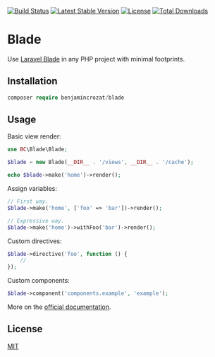 [![Build Status](https://travis-ci.org/benjamincrozat/blade.svg?branch=master)](https://travis-ci.org/benjamincrozat/blade)
[![Latest Stable Version](https://poser.pugx.org/benjamincrozat/blade/v/stable)](https://packagist.org/packages/benjamincrozat/blade)
[![License](https://poser.pugx.org/benjamincrozat/blade/license)](https://packagist.org/packages/benjamincrozat/blade)
[![Total Downloads](https://poser.pugx.org/benjamincrozat/blade/downloads)](https://packagist.org/packages/benjamincrozat/blade)

# Blade

Use [Laravel Blade](https://laravel.com/docs/blade) in any PHP project with minimal footprints.

## Installation

```php
composer require benjamincrozat/blade
```

## Usage

Basic view render:

```php
use BC\Blade\Blade;

$blade = new Blade(__DIR__ . '/views', __DIR__ . '/cache');

echo $blade->make('home')->render();
```

Assign variables:

```php
// First way.
$blade->make('home', ['foo' => 'bar'])->render();

// Expressive way.
$blade->make('home')->withFoo('bar')->render();
```

Custom directives:

```php
$blade->directive('foo', function () {
    //
});
```

Custom components:

```php
$blade->component('components.example', 'example');
```

More on the [official documentation](https://laravel.com/docs/blade).

## License

[MIT](http://opensource.org/licenses/MIT)
